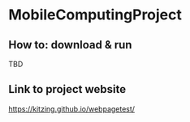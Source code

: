 # MobileComputingProject

## How to: download & run

TBD

## Link to project website

https://kitzing.github.io/webpagetest/

